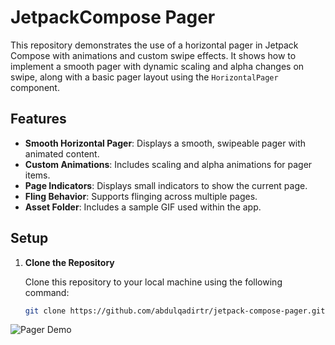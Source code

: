 # JetpackCompose Pager

This repository demonstrates the use of a horizontal pager in Jetpack Compose with animations and custom swipe effects. 
It shows how to implement a smooth pager with dynamic scaling and alpha changes on swipe, along with a basic pager layout using the `HorizontalPager` component.

## Features

- **Smooth Horizontal Pager**: Displays a smooth, swipeable pager with animated content.
- **Custom Animations**: Includes scaling and alpha animations for pager items.
- **Page Indicators**: Displays small indicators to show the current page.
- **Fling Behavior**: Supports flinging across multiple pages.
- **Asset Folder**: Includes a sample GIF used within the app.

## Setup

1. **Clone the Repository**

   Clone this repository to your local machine using the following command:

   ```bash
   git clone https://github.com/abdulqadirtr/jetpack-compose-pager.git


![Pager Demo](https://github.com/abdulqadirtr/jetpack-compose-pager/blob/master/app/src/main/assets/pager_layout.gif)
